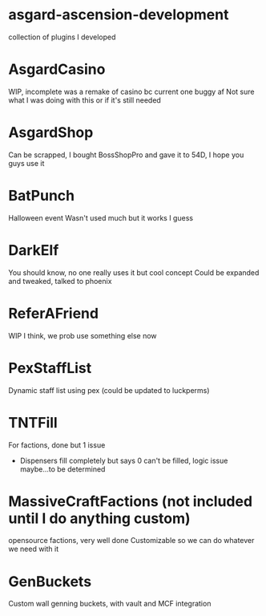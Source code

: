 # asgard-ascension-development
collection of plugins I developed

# AsgardCasino
WIP, incomplete was a remake of casino bc current one buggy af
Not sure what I was doing with this or if it's still needed

# AsgardShop
Can be scrapped, I bought BossShopPro and gave it to 54D, I hope you guys use it

# BatPunch
Halloween event
Wasn't used much but it works I guess

# DarkElf
You should know, no one really uses it but cool concept
Could be expanded and tweaked, talked to phoenix

# ReferAFriend
WIP I think, we prob use something else now

# PexStaffList
Dynamic staff list using pex (could be updated to luckperms)

# TNTFill
For factions, done but 1 issue
- Dispensers fill completely but says 0 can't be filled, logic issue maybe...to be determined

# MassiveCraftFactions (not included until I do anything custom)
opensource factions, very well done
Customizable so we can do whatever we need with it

# GenBuckets
Custom wall genning buckets, with vault and MCF integration
